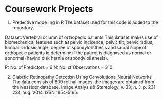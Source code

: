 # Coursework Projects
1) Predective modelling in R
The dataset used for this code is added to the repository. 

Dataset: Vertebral column of orthopedic patients
This dataset makes use of biomechanical features such as pelvic incidence, pelvic tilt, pelvic radius, lumbar lordosis angle, degree of spondylolisthesis and sacral slope of orthopedic patients to determine if the patient is diagnosed as normal or abnormal (having disk hernia or spondylolisthesis).

P: No. of Predictors = 6
N: No. of Observations = 310

2) Diabetic Retinopathy Detection Using Convolutional Neural Networks
The data consists of 800 retinal images. the images are obtained from the Messidor database. Image Analysis & Stereology, v. 33, n. 3,                   p. 231-234, aug. 2014. ISSN 1854-5165. 
